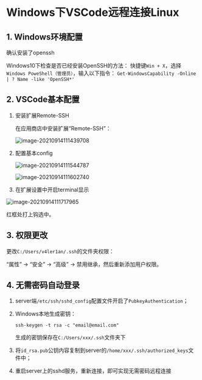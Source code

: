 # 

# Windows下VSCode远程连接Linux


## 1. Windows环境配置

确认安装了openssh

Windows10下检查是否已经安装OpenSSH的方法：
快捷键`Win + X`，选择`Windows PoweShell（管理员）`，输入以下指令：
`Get-WindowsCapability -Online | ? Name -like 'OpenSSH*'`

## 2. VSCode基本配置

1. 安装扩展Remote-SSH

   在应用商店中安装扩展“Remote-SSH”：

   ![image-20210914111439708](https://cdn.jsdelivr.net/gh/AlexsanderShaw/BlogImages@main/img/vuln/shebei20210914111439.png)

2. 配置基本config

   ![image-20210914111544787](https://cdn.jsdelivr.net/gh/AlexsanderShaw/BlogImages@main/img/vuln/shebei20210914111544.png)

   ![image-20210914111602740](https://cdn.jsdelivr.net/gh/AlexsanderShaw/BlogImages@main/img/vuln/shebei20210914111602.png)

3. 在扩展设置中开启terminal显示

![image-20210914111717965](https://cdn.jsdelivr.net/gh/AlexsanderShaw/BlogImages@main/img/vuln/shebei20210914111717.png)

红框处打上钩选中。

## 3. 权限更改

更改`C:/Users/v4ler1an/.ssh`的文件夹权限：

“属性” -> “安全” -> “高级” -> 禁用继承，然后重新添加用户权限。

## 4. 无需密码自动登录

1. server端`/etc/ssh/sshd_config`配置文件开启了`PubkeyAuthentication`；

2. Windows本地生成密钥：

   ```shell
   ssh-keygen -t rsa -c "email@email.com"
   ```

   生成的密钥保存在`C:/Users/xxx/.ssh`文件夹下

3. 将`id_rsa.pub`公钥内容复制到server的`/home/xxx/.ssh/authorized_keys`文件中；

4. 重启server上的sshd服务，重新连接，即可实现无需密码远程连接

